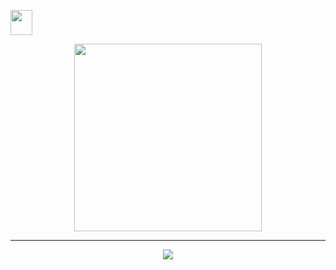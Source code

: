 <div id="header" align="center">
<p align="left">
<a href="http://surl.li/edfhb" target="blank"><img align="center" src="https://user-images.githubusercontent.com/48823161/213917010-31679f10-bc36-4538-a556-9caa576cae8f.png"" height="40" width="35" /></a><p/>
  <img src="https://user-images.githubusercontent.com/48823161/212731436-a7020d7b-46db-402e-a60d-ec9f6abc2b70.png" width="300"/>
</div>
<hr>

<div id="header" align="center">
  <picture>
    <source 
      srcset="https://github-readme-stats.vercel.app/api?username=ZLUKADARK&show_icons=true&theme=graywhite&hide_border=true&card_width=700&custom_title=My%20GitHub"
      media="(prefers-color-scheme: dark)"
    />
    <source
      srcset="https://github-readme-stats.vercel.app/api?username=ZLUKADARK&show_icons=true"
      media="(prefers-color-scheme: light), (prefers-color-scheme: no-preference)"
    />
    <img src="https://github-readme-stats.vercel.app/api?username=ZLUKADARK&show_icons=true" />
  </picture>
</div>




